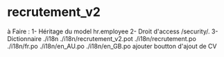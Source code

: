 # recrutement_v2
à Faire :
1- Héritage du model hr.employee
2- Droit d'access /security/.
3- Dictionnaire ./i18n
                ./i18n/recrutement_v2.pot
                ./i18n/recrutement.po
                ./i18n/fr.po
                ./i18n/en_AU.po
                ./i18n/en_GB.po
ajouter boutton d'ajout de CV
